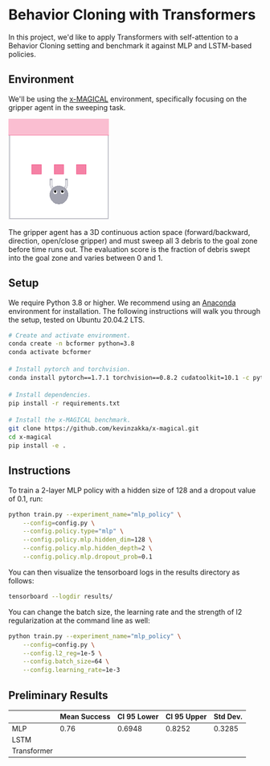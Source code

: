 # Behavior Cloning with Transformers

In this project, we'd like to apply Transformers with self-attention to a Behavior Cloning setting and benchmark it against MLP and LSTM-based policies.

## Environment

We'll be using the [x-MAGICAL](https://github.com/kevinzakka/x-magical) environment, specifically focusing on the gripper agent in the sweeping task.

<img src="images/gripper-sweep.gif" width="200" height="200"/>

The gripper agent has a 3D continuous action space (forward/backward, direction, open/close gripper) and must sweep all 3 debris to the goal zone before time runs out. The evaluation score is the fraction of debris swept into the goal zone and varies between 0 and 1.

## Setup

We require Python 3.8 or higher. We recommend using an [Anaconda](https://docs.anaconda.com/anaconda/install/) environment for installation. The following instructions will walk you through the setup, tested on Ubuntu 20.04.2 LTS.

```bash
# Create and activate environment.
conda create -n bcformer python=3.8
conda activate bcformer

# Install pytorch and torchvision.
conda install pytorch==1.7.1 torchvision==0.8.2 cudatoolkit=10.1 -c pytorch

# Install dependencies.
pip install -r requirements.txt

# Install the x-MAGICAL benchmark.
git clone https://github.com/kevinzakka/x-magical.git
cd x-magical
pip install -e .
```

## Instructions

To train a 2-layer MLP policy with a hidden size of 128 and a dropout value of 0.1, run:

```bash
python train.py --experiment_name="mlp_policy" \
    --config=config.py \
    --config.policy.type="mlp" \
    --config.policy.mlp.hidden_dim=128 \
    --config.policy.mlp.hidden_depth=2 \
    --config.policy.mlp.dropout_prob=0.1
```

You can then visualize the tensorboard logs in the results directory as follows:

```bash
tensorboard --logdir results/
```

You can change the batch size, the learning rate and the strength of l2 regularization at the command line as well:

```bash
python train.py --experiment_name="mlp_policy" \
    --config=config.py \
    --config.l2_reg=1e-5 \
    --config.batch_size=64 \
    --config.learning_rate=1e-3
```

## Preliminary Results

|             | Mean Success | CI 95 Lower | CI 95 Upper | Std Dev. |
|-------------|--------------|-------------|-------------|----------|
| MLP         | 0.76         | 0.6948      | 0.8252      | 0.3285   |
| LSTM        |              |             |             |          |
| Transformer |              |             |             |          |

